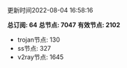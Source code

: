 更新时间2022-08-04 16:58:16

**总订阅: 64**
**总节点: 7047**
**有效节点: 2102**
- trojan节点: 130
- ss节点: 327
- v2ray节点: 1645
